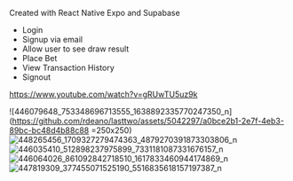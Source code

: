 Created with React Native Expo and Supabase
- Login
- Signup via email
- Allow user to see draw result
- Place Bet
- View Transaction History
- Signout

https://www.youtube.com/watch?v=gRUwTU5uz9k

![446079648_753348696713555_1638892335770247350_n](https://github.com/rdeano/lasttwo/assets/5042297/a0bce2b1-2e7f-4eb3-89bc-bc48d4b88c88 =250x250)
![448265456_1709327279474363_4879270391873303806_n](https://github.com/rdeano/lasttwo/assets/5042297/0e6a20e4-e588-4cc2-92e0-b00ddfb7bdf9)
![446035410_512898237975899_7331181087331676157_n](https://github.com/rdeano/lasttwo/assets/5042297/62128426-3b24-46ae-8433-8a60de0365ed)
![446064026_861092842718510_1617833460944174869_n](https://github.com/rdeano/lasttwo/assets/5042297/3ca7f0aa-d010-4645-af82-7902f98a5548)
![447819309_377455071525190_5516835618157197387_n](https://github.com/rdeano/lasttwo/assets/5042297/7efdce3c-1f2c-4b29-9c31-112d2d372903)
